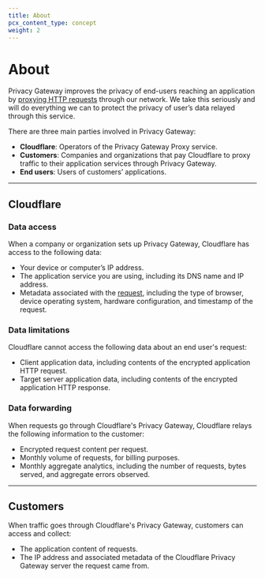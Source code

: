```yaml
---
title: About
pcx_content_type: concept
weight: 2
---
```


# About

Privacy Gateway improves the privacy of end-users reaching an application by [proxying HTTP requests](https://www.cloudflare.com/learning/cdn/glossary/reverse-proxy/) through our network. We take this seriously and will do everything we can to protect the privacy of user’s data relayed through this service.

There are three main parties involved in Privacy Gateway:

- **Cloudflare**: Operators of the Privacy Gateway Proxy service.
- **Customers**: Companies and organizations that pay Cloudflare to proxy traffic to their application services through Privacy Gateway.
- **End users**: Users of customers’ applications.

---

## Cloudflare

### Data access

When a company or organization sets up Privacy Gateway, Cloudflare has access to the following data:

- Your device or computer’s IP address.
- The application service you are using, including its DNS name and IP address.
- Metadata associated with the [request](/workers/runtime-apis/request/), including the type of browser, device operating system, hardware configuration, and timestamp of the request.

### Data limitations

Cloudflare cannot access the following data about an end user's request:

- Client application data, including contents of the encrypted application HTTP request.
- Target server application data, including contents of the encrypted application HTTP response.

### Data forwarding

When requests go through Cloudflare's Privacy Gateway, Cloudflare relays the following information to the customer:

- Encrypted request content per request.
- Monthly volume of requests, for billing purposes. 
- Monthly aggregate analytics, including the number of requests, bytes served, and aggregate errors observed.

---

## Customers

When traffic goes through Cloudflare's Privacy Gateway, customers can access and collect:

- The application content of requests.
- The IP address and associated metadata of the Cloudflare Privacy Gateway server the request came from.
